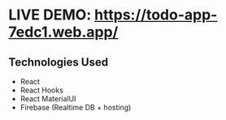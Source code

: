 # LIVE DEMO: https://todo-app-7edc1.web.app/

## Technologies Used
- React
- React Hooks
- React MaterialUI
- Firebase (Realtime DB + hosting)